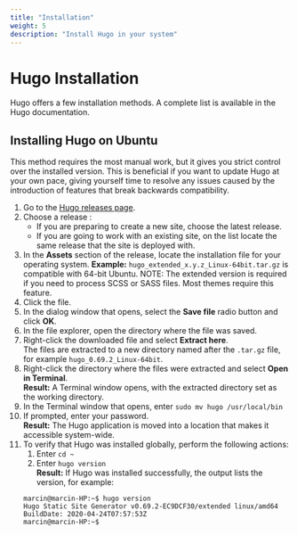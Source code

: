 ```yaml
---
title: "Installation"
weight: 5
description: "Install Hugo in your system"
---
```

# Hugo Installation

Hugo offers a few installation methods. A complete list is available in the Hugo documentation.

## Installing Hugo on Ubuntu
This method requires the most manual work, but it gives you strict control over the installed version. This is beneficial if you want to update Hugo at your own pace, giving yourself time to resolve any issues caused by the introduction of features that break backwards compatibility.

1. Go to the [Hugo releases page](https://github.com/gohugoio/hugo/releases).
2. Choose a release :
   - If you are preparing to create a new site, choose the latest release.
   - If you are going to work with an existing site, on the list locate the same release that the site is deployed with.
3. In the **Assets** section of the release, locate the installation file for your operating system.
**Example:** `hugo_extended_x.y.z_Linux-64bit.tar.gz` is compatible with 64-bit Ubuntu.
NOTE: The extended version is required if you need to process SCSS or SASS files. Most themes require this feature.
4. Click the file.
5. In the dialog window that opens, select the **Save file** radio button and click **OK**.
6. In the file explorer, open the directory where the file was saved.
7. Right-click the downloaded file and select **Extract here**.  
   The files are extracted to a new directory named after the `.tar.gz` file, for example `hugo_0.69.2_Linux-64bit`.
8. Right-click the directory where the files were extracted and select **Open in Terminal**.  
**Result:** A Terminal window opens, with the extracted directory set as the working directory.
1. In the Terminal window that opens, enter `sudo mv hugo /usr/local/bin`
2. If prompted, enter your password.  
**Result:** The Hugo application is moved into a location that makes it accessible system-wide.
3. To verify that Hugo was installed globally, perform the following actions:
   1. Enter `cd ~`
   2. Enter `hugo version`  
   **Result:** If Hugo was installed successfully, the output lists the version, for example:  
   ```
   marcin@marcin-HP:~$ hugo version
   Hugo Static Site Generator v0.69.2-EC9DCF30/extended linux/amd64 BuildDate: 2020-04-24T07:57:53Z
   marcin@marcin-HP:~$ 
   ```